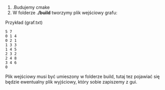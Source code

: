 1. .Budujemy cmake
2. W folderze **./build** tworzymy plik wejściowy grafu:

Przykład (graf.txt)

```
5 7
0 1 4
0 2 1
1 3 3
1 4 5
2 3 2
2 4 8
3 4 6
0
```

Plik wejściowy musi być umieszony w folderze build, tutaj tez pojawiać się będzie ewentualny plik wyjściowy, który sobie zapiszemy z gui.